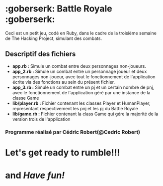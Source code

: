# :goberserk: Battle Royale :goberserk:

Ceci est un petit jeu, codé en Ruby, dans le cadre de la troisième semaine de The Hacking Project, simulant des combats.

## Descriptif des fichiers
- __app.rb :__ Simule un combat entre deux personnages non-joueurs.
- __app_2.rb :__ Simule un combat entre un personnage joueur et deux personnages non-joueur, avec tout le fonctionnement de l'application écrite via des fonctions au sein du présent fichier.
- __app_3.rb :__ Simule un combat entre un pj et un certain nombre de pnj, avec le fonctionnement de l'application géré par une instance de la classe Game
- __lib/player.rb :__ Fichier contenant les classes Player et HumanPlayer, representant respectivement les pnj et les pj du Battle Royale
- __lib/game.rb :__ Fichier contenant la class Game qui gére la majorité de la version trois de l'application

### Programme réalisé par Cédric Robert(@Cedric Robert)

# Let's get ready to rumble!!! 
# and _Have fun!_
